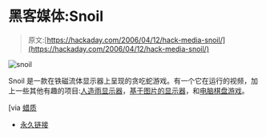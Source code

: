 # 黑客媒体:Snoil

> 原文:[https://hackaday.com/2006/04/12/hack-media-snoil/](https://hackaday.com/2006/04/12/hack-media-snoil/)

![snoil](../Images/5edd8522065c9808a0a563e7c7582c1a.png)

Snoil 是一款在铁磁流体显示器上呈现的贪吃蛇游戏。有一个它在运行的视频，加上一些其他有趣的项目:[人造雨显示器](http://www.digital.udk-berlin.de/en/projects/winter0405/main/hauptprojekt/eaves.html)，[基于图片的显示器](http://www.digital.udk-berlin.de/en/projects/winter0405/main/hauptprojekt/aperture.html)，和[电脑棋盘游戏](http://www.digital.udk-berlin.de/en/projects/winter0405/main/hauptprojekt/platform.html)。

[via [蜡质](http://waxy.org/links/)

*   [永久链接](http://www.digital.udk-berlin.de/en/projects/winter0405/main/hauptprojekt/snoil.html)